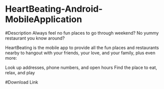 # HeartBeating-Android-MobileApplication
#Description
Always feel no fun places to go through weekend? No yummy restaurant you know around?

HeartBeating is the mobile app to provide all the fun places and restaurants nearby to hangout with your friends, your love, and your family, plus even more:

Look up addresses, phone numbers, and open hours
Find the place to eat, relax, and play

#Download Link

